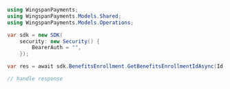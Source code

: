 <!-- Start SDK Example Usage [usage] -->
```csharp
using WingspanPayments;
using WingspanPayments.Models.Shared;
using WingspanPayments.Models.Operations;

var sdk = new SDK(
    security: new Security() {
        BearerAuth = "",
    });

var res = await sdk.BenefitsEnrollment.GetBenefitsEnrollmentIdAsync(Id: "string");

// handle response
```
<!-- End SDK Example Usage [usage] -->